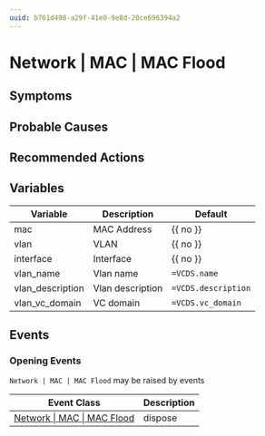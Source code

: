 ```yaml
---
uuid: b761d498-a29f-41e0-9e8d-20ce696394a2
---
```

# Network | MAC | MAC Flood

## Symptoms

## Probable Causes

## Recommended Actions

## Variables

Variable | Description | Default
--- | --- | ---
mac | MAC Address | {{ no }}
vlan | VLAN | {{ no }}
interface | Interface | {{ no }}
vlan_name | Vlan name | `=VCDS.name`
vlan_description | Vlan description | `=VCDS.description`
vlan_vc_domain | VC domain | `=VCDS.vc_domain`

## Events

### Opening Events
`Network | MAC | MAC Flood` may be raised by events

Event Class | Description
--- | ---
[Network \| MAC \| MAC Flood](../../../event-classes/network/mac/mac-flood.md) | dispose
